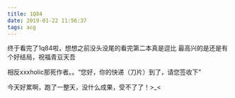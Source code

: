 ```yaml
---
title: 1Q84
date: 2019-01-22 11:56:37
tags: acg
---
```


终于看完了1q84啦，想想之前没头没尾的看完第二本真是逗比
最高兴的是还是有个好结局，祝福青豆天吾

相反xxxholic那死作者。。“您好，你的快递（刀片）到了，请您签收下”

今天好累啊，跑了一整天，没什么成果，受不了了！>_<
